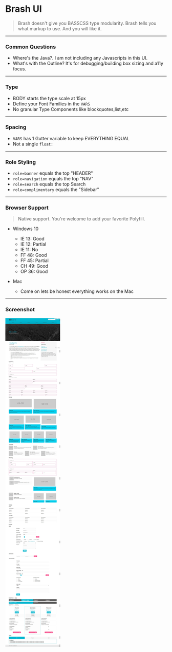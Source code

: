 # Brash UI

> Brash doesn't give you BASSCSS type modularity. Brash tells you what markup to use. And you will like it.

---

### Common Questions

 - Where's the Java?. I am not including any Javascripts in this UI.
 - What's with the Outline? It's for debugging/building box sizing and a11y focus.

---

### Type

 - BODY starts the type scale at 15px
 - Define your Font Families in the `VARS`
 - No granular Type Components like blockquotes,list,etc

---

 ### Spacing

 - `VARS` has 1 Gutter variable to keep EVERYTHING EQUAL
 - Not a single `float:`

---

### Role Styling

 - `role=banner` equals the top "HEADER"
 - `role=navigation` equals the top "NAV"
 - `role=search` equals the top Search
 - `role=complimentary` equals the "Sidebar"

---

### Browser Support

> Native support. You're welcome to add your favorite Polyfill.


 - Windows 10
   - IE 13: Good
   - IE 12: Partial
   - IE 11: No
   - FF 48: Good
   - FF 45: Partial
   - CH 49: Good
   - OP 36: Good


 - Mac
   - Come on lets be honest everything works on the Mac  

---

### Screenshot

![screenshot](brash-ui.jpeg)
